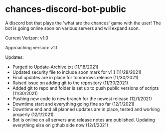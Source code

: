 # chances-discord-bot-public
A discord bot that plays the 'what are the chances' game with the user! The bot is going online soon on various servers and will expand soon.

Current Verizon: v1.0

Approaching version: v1.1

Updates:
- Purged to Update-Archive.txt (11/18/2021)
- Updated security file to include soon mark for v1.1 (11/28/2021)
- Final updates are in place for tomorrows release (11/30/2021)
- Raised issue on adding git to the repository (11/30/2021)
- Added git to repo and folder is set up to push public versions of scripts (11/30/2021)
- Pushing new code to new branch for the newest release (12/1/2021)
- Downtime start and everything going fine so far (12/1/2021)
- Downtime end and all planned updates are in place, tested and working properly (12/1/2021)
- Bot is online on all servers and release notes are published. Updating everything else on github side now (12/1/2021)
